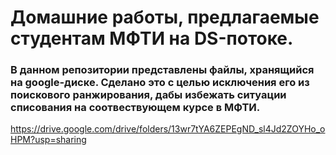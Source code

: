 # Домашние работы, предлагаемые студентам МФТИ на DS-потоке.

### В данном репозитории представлены файлы, хранящийся на google-диске. Сделано это с целью исключения его из поискового ранжирования, дабы избежать ситуации списования на соотвествующем курсе в МФТИ.

https://drive.google.com/drive/folders/13wr7tYA6ZEPEgND_sl4Jd2ZOYHo_oHPM?usp=sharing
